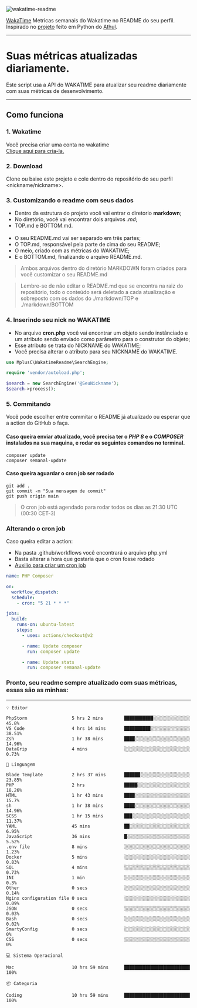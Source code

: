![wakatime-readme](https://socialify.git.ci/bymatheus/wakatime-readme/image?description=1&descriptionEditable=M%C3%A9tricas%20semanais%20do%20Wakatime%20no%20seu%20README%20de%20perfil.&font=KoHo&forks=1&language=1&owner=1&pattern=Signal&stargazers=1&theme=Dark)

[WakaTime](https://wakatime.com) Metricas semanais do Wakatime no README do seu perfil. <br>
Inspirado no [projeto](https://github.com/athul/waka-readme) feito em Python do [Athul](https://github.com/athul).
___

# Suas métricas atualizadas diariamente.
Este script usa a API do WAKATIME para atualizar seu readme diariamente com suas métricas de desenvolvimento.

___

## Como funciona

### 1. Wakatime
Você precisa criar uma conta no wakatime <br>
[Clique aqui para cria-la.](https://wakatime.com) 

### 2. Download
Clone ou baixe este projeto e cole dentro do repositório do seu perfil <nickname/nickname>.

### 3. Customizando o readme com seus dados
- Dentro da estrutura do projeto você vai entrar o diretorio **markdown**;  
- No diretório, você vai encontrar dois arquivos *.md*;
- TOP.md e BOTTOM.md.
<br><br>
- O seu README.md vai ser separado em três partes; 
- O TOP.md, responsável pela parte de cima do seu README;
- O meio, criado com as métricas do WAKATIME;
- E o BOTTOM.md, finalizando o arquivo README.md.<br>

> Ambos arquivos dentro do diretório MARKDOWN foram criados para você customizar o seu README.md

> Lembre-se de não editar o README.md que se encontra na raiz do repositório, todo o conteúdo será deletado a cada atualização e sobreposto com os dados do ./markdown/TOP e ./markdown/BOTTOM

### 4. Inserindo seu nick no WAKATIME
- No arquivo **cron.php** você vai encontrar um objeto sendo instânciado e um atributo sendo enviado como parâmetro para o construtor do objeto;
- Esse atributo se trata do NICKNAME do WAKATIME;
- Você precisa alterar o atributo para seu NICKNAME do WAKATIME.

```php
use MplusC\WakatimeReadme\SearchEngine;

require 'vendor/autoload.php';

$search = new SearchEngine('@SeuNickname');
$search->process();
```

### 5. Commitando
Você pode escolher entre commitar o README já atualizado ou esperar que a action do GitHub o faça. <br>

#### Caso queira enviar atualizado, você precisa ter o *PHP 8* e o *COMPOSER* instalados na sua maquina, e rodar os seguintes comandos no terminal.
```composer
composer update
composer semanal-update 
```

#### Caso queira aguardar o cron job ser rodado 
```git 
git add .
git commit -m "Sua mensagem de commit"
git push origin main
```

>O cron job está agendado para rodar todos os dias as 21:30 UTC (00:30 CET-3) 

### Alterando o cron job
Caso queira editar a action:

- Na pasta .github/workflows você encontrará o arquivo php.yml
- Basta alterar a hora que gostaria que o cron fosse rodado
- [Auxilio para criar um cron job](https://crontab.guru)

```yml
name: PHP Composer

on:
  workflow_dispatch:
  schedule:
    - cron: "5 21 * * *"

jobs:
  build:
    runs-on: ubuntu-latest
    steps:
      - uses: actions/checkout@v2

      - name: Update composer
        run: composer update

      - name: Update stats
        run: composer semanal-update
```

### Pronto, seu readme sempre atualizado com suas métricas, essas são as minhas:

___
```text
💡 Editor

PhpStorm                 5 hrs 2 mins        ███████████░░░░░░░░░░░░░░      45.8%
VS Code                  4 hrs 14 mins       ██████████░░░░░░░░░░░░░░░     38.51%
Zsh                      1 hr 38 mins        ████░░░░░░░░░░░░░░░░░░░░░     14.96%
DataGrip                 4 mins              ░░░░░░░░░░░░░░░░░░░░░░░░░      0.73%
```
```text
💬 Linguagem

Blade Template           2 hrs 37 mins       ██████░░░░░░░░░░░░░░░░░░░     23.85%
PHP                      2 hrs               █████░░░░░░░░░░░░░░░░░░░░     18.26%
HTML                     1 hr 43 mins        ████░░░░░░░░░░░░░░░░░░░░░      15.7%
sh                       1 hr 38 mins        ████░░░░░░░░░░░░░░░░░░░░░     14.96%
SCSS                     1 hr 15 mins        ███░░░░░░░░░░░░░░░░░░░░░░     11.37%
YAML                     45 mins             ██░░░░░░░░░░░░░░░░░░░░░░░      6.95%
JavaScript               36 mins             █░░░░░░░░░░░░░░░░░░░░░░░░      5.52%
.env file                8 mins              ░░░░░░░░░░░░░░░░░░░░░░░░░      1.23%
Docker                   5 mins              ░░░░░░░░░░░░░░░░░░░░░░░░░      0.83%
SQL                      4 mins              ░░░░░░░░░░░░░░░░░░░░░░░░░      0.73%
INI                      1 min               ░░░░░░░░░░░░░░░░░░░░░░░░░       0.3%
Other                    0 secs              ░░░░░░░░░░░░░░░░░░░░░░░░░      0.14%
Nginx configuration file 0 secs              ░░░░░░░░░░░░░░░░░░░░░░░░░      0.09%
JSON                     0 secs              ░░░░░░░░░░░░░░░░░░░░░░░░░      0.03%
Bash                     0 secs              ░░░░░░░░░░░░░░░░░░░░░░░░░      0.02%
SmartyConfig             0 secs              ░░░░░░░░░░░░░░░░░░░░░░░░░         0%
CSS                      0 secs              ░░░░░░░░░░░░░░░░░░░░░░░░░         0%
```
```text
💻 Sistema Operacional

Mac                      10 hrs 59 mins      █████████████████████████       100%
```
```text
📦 Categoria

Coding                   10 hrs 59 mins      █████████████████████████       100%
```
